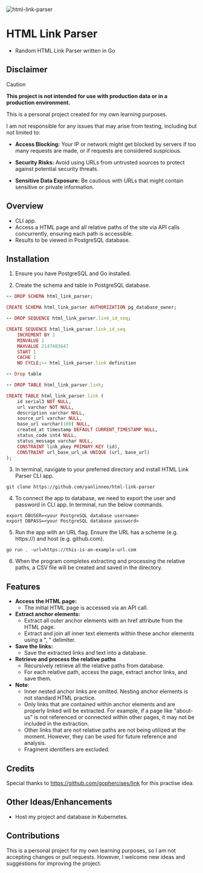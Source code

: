 ![html-link-parser](https://github.com/user-attachments/assets/ff13d720-c37d-4683-9253-1afc0060e93c)
# HTML Link Parser
- Random HTML Link Parser written in Go

## Disclaimer
> [!CAUTION]
> **This project is not intended for use with production data or in a production environment.**
> 
> This is a personal project created for my own learning purposes.
> 
> I am not responsible for any issues that may arise from testing, including but not limited to:
> 
> - **Access Blocking:** Your IP or network might get blocked by servers if too many requests are made, or if requests are considered suspicious.
>   
> - **Security Risks:** Avoid using URLs from untrusted sources to protect against potential security threats.
>   
> - **Sensitive Data Exposure:** Be cautious with URLs that might contain sensitive or private information.

## Overview
- CLI app.
- Access a HTML page and all relative paths of the site via API calls concurrently, ensuring each path is accessible.
- Results to be viewed in PostgreSQL database.

## Installation
1. Ensure you have PostgreSQL and Go installed.

2. Create the schema and table in PostgreSQL database.
```ruby
-- DROP SCHEMA html_link_parser;

CREATE SCHEMA html_link_parser AUTHORIZATION pg_database_owner;

-- DROP SEQUENCE html_link_parser.link_id_seq;

CREATE SEQUENCE html_link_parser.link_id_seq
	INCREMENT BY 1
	MINVALUE 1
	MAXVALUE 2147483647
	START 1
	CACHE 1
	NO CYCLE;-- html_link_parser.link definition

-- Drop table

-- DROP TABLE html_link_parser.link;

CREATE TABLE html_link_parser.link (
	id serial3 NOT NULL,
	url varchar NOT NULL,
	description varchar NULL,
	source_url varchar NULL,
	base_url varchar(100) NULL,
	created_at timestamp DEFAULT CURRENT_TIMESTAMP NULL,
	status_code int4 NULL,
	status_message varchar NULL,
	CONSTRAINT link_pkey PRIMARY KEY (id),
	CONSTRAINT url_base_url_uk UNIQUE (url, base_url)
);
```
3. In terminal, navigate to your preferred directory and install HTML Link Parser CLI app.
```
git clone https://github.com/yanlinneo/html-link-parser
```

4. To connect the app to database, we need to export the user and password in CLI app. In terminal, run the below commands.
```
export DBUSER=<your PostgreSQL database username>
export DBPASS=<your PostgreSQL database password>
```
5. Run the app with an URL flag. Ensure the URL has a scheme (e.g. https://) and host (e.g. github.com).
```
go run . -url=https://this-is-an-example-url.com
```
6. When the program completes extracting and processing the relative paths, a CSV file will be created and saved in the directory.

## Features
- **Access the HTML page:**
  - The initial HTML page is accessed via an API call.
- **Extract anchor elements:**
  - Extract all outer anchor elements with an href attribute from the HTML page.
  - Extract and join all inner text elements within these anchor elements using a ", " delimiter.
- **Save the links:**
  - Save the extracted links and text into a database.
- **Retrieve and process the relative paths**
  - Recursively retrieve all the relative paths from database.
  - For each relative path, access the page, extract anchor links, and save them.
- **Note**:
  - Inner nested anchor links are omitted. Nesting anchor elements is not standard HTML practice.
  - Only links that are contained within anchor elements and are properly linked will be extracted. For example, if a page like "about-us" is not referenced or connected within other pages, it may not be included in the extraction.
  - Other links that are not relative paths are not being utilized at the moment. However, they can be used for future reference and analysis.
  - Fragment identifiers are excluded.

## Credits
Special thanks to https://github.com/gophercises/link for this practise idea.

## Other Ideas/Enhancements
- Host my project and database in Kubernetes.

## Contributions
This is a personal project for my own learning purposes, so I am not accepting changes or pull requests. However, I welcome new ideas and suggestions for improving the project.

